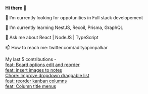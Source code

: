<b>Hi there</b> 👋

🔭 I’m currently looking for oppotunities in Full stack developement 

🌱 I’m currently learning NestJS, Recoil, Prisma, GraphQL

💬 Ask me about React | NodeJS | TypeScript

📫 How to reach me: twitter.com/adityapimpalkar

My last 5 contributions - 
<br />
<a href='https://github.com/twentyhq/twenty/pull/1858'>feat: Board options edit and reorder</a>
<br />
<a href='https://github.com/twentyhq/twenty/pull/1964'>feat: insert images to notes</a>
<br />
<a href='https://github.com/twentyhq/twenty/pull/1738'>Chore: Improve dropdown draggable list</a>
<br />
<a href='https://github.com/twentyhq/twenty/pull/1699'>feat: reorder kanban columns</a>
<br />
<a href='https://github.com/twentyhq/twenty/pull/1616'>feat: Column title menus</a>
